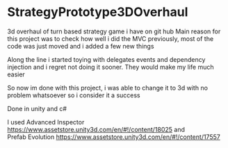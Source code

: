 # StrategyPrototype3DOverhaul

3d overhaul of turn based strategy game i have on git hub
Main reason for this project was to check how well i did the MVC previously, most of the code was just moved and i added a few new things

Along the line i started toying with delegates events and dependency injection and i regret not doing it sooner. They would make my life much easier    

So now im done with this project, i was able to change it to 3d with no problem whatsoever so i consider it a success

Done in unity and c#

I used 
Advanced Inspector  https://www.assetstore.unity3d.com/en/#!/content/18025
and  
Prefab Evolution https://www.assetstore.unity3d.com/en/#!/content/17557
